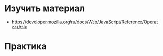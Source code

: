# Изучить материал

* https://developer.mozilla.org/ru/docs/Web/JavaScript/Reference/Operators/this


# Практика